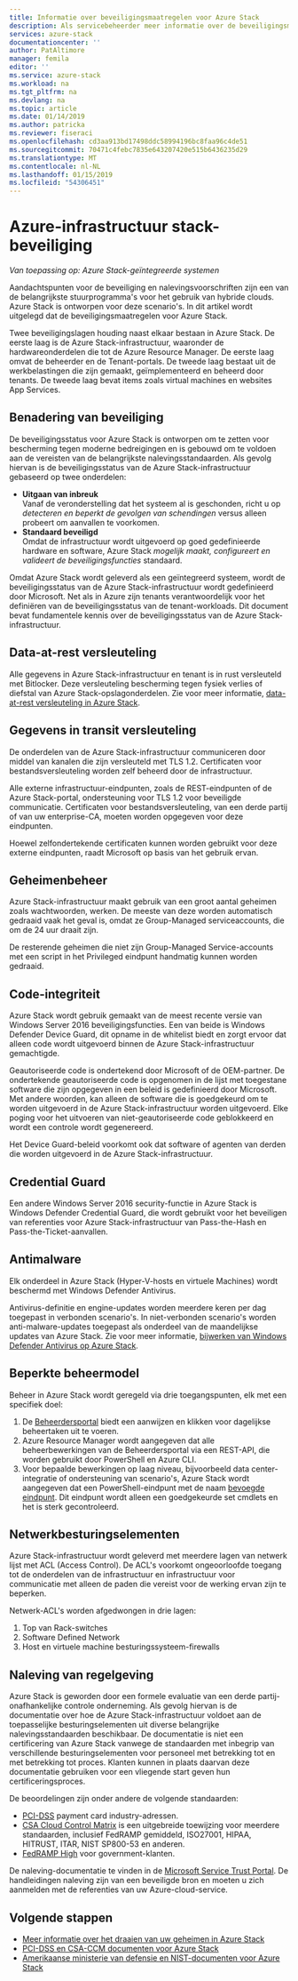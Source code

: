 ```yaml
---
title: Informatie over beveiligingsmaatregelen voor Azure Stack
description: Als servicebeheerder meer informatie over de beveiligingsmaatregelen die is toegepast op Azure Stack
services: azure-stack
documentationcenter: ''
author: PatAltimore
manager: femila
editor: ''
ms.service: azure-stack
ms.workload: na
ms.tgt_pltfrm: na
ms.devlang: na
ms.topic: article
ms.date: 01/14/2019
ms.author: patricka
ms.reviewer: fiseraci
ms.openlocfilehash: cd3aa913bd17498ddc58994196bc8faa96c4de51
ms.sourcegitcommit: 70471c4febc7835e643207420e515b6436235d29
ms.translationtype: MT
ms.contentlocale: nl-NL
ms.lasthandoff: 01/15/2019
ms.locfileid: "54306451"
---
```

# <a name="azure-stack-infrastructure-security-posture"></a>Azure-infrastructuur stack-beveiliging

*Van toepassing op: Azure Stack-geïntegreerde systemen*

Aandachtspunten voor de beveiliging en nalevingsvoorschriften zijn een van de belangrijkste stuurprogramma's voor het gebruik van hybride clouds. Azure Stack is ontworpen voor deze scenario's. In dit artikel wordt uitgelegd dat de beveiligingsmaatregelen voor Azure Stack.

Twee beveiligingslagen houding naast elkaar bestaan in Azure Stack. De eerste laag is de Azure Stack-infrastructuur, waaronder de hardwareonderdelen die tot de Azure Resource Manager. De eerste laag omvat de beheerder en de Tenant-portals. De tweede laag bestaat uit de werkbelastingen die zijn gemaakt, geïmplementeerd en beheerd door tenants. De tweede laag bevat items zoals virtual machines en websites App Services.

## <a name="security-approach"></a>Benadering van beveiliging

De beveiligingsstatus voor Azure Stack is ontworpen om te zetten voor bescherming tegen moderne bedreigingen en is gebouwd om te voldoen aan de vereisten van de belangrijkste nalevingsstandaarden. Als gevolg hiervan is de beveiligingsstatus van de Azure Stack-infrastructuur gebaseerd op twee onderdelen:

 - **Uitgaan van inbreuk**  
Vanaf de veronderstelling dat het systeem al is geschonden, richt u op *detecteren en beperkt de gevolgen van schendingen* versus alleen probeert om aanvallen te voorkomen. 
 - **Standaard beveiligd**  
Omdat de infrastructuur wordt uitgevoerd op goed gedefinieerde hardware en software, Azure Stack *mogelijk maakt, configureert en valideert de beveiligingsfuncties* standaard.

Omdat Azure Stack wordt geleverd als een geïntegreerd systeem, wordt de beveiligingsstatus van de Azure Stack-infrastructuur wordt gedefinieerd door Microsoft. Net als in Azure zijn tenants verantwoordelijk voor het definiëren van de beveiligingsstatus van de tenant-workloads. Dit document bevat fundamentele kennis over de beveiligingsstatus van de Azure Stack-infrastructuur.

## <a name="data-at-rest-encryption"></a>Data-at-rest versleuteling
Alle gegevens in Azure Stack-infrastructuur en tenant is in rust versleuteld met Bitlocker. Deze versleuteling bescherming tegen fysiek verlies of diefstal van Azure Stack-opslagonderdelen. Zie voor meer informatie, [data-at-rest versleuteling in Azure Stack](azure-stack-security-bitlocker.md).

## <a name="data-in-transit-encryption"></a>Gegevens in transit versleuteling
De onderdelen van de Azure Stack-infrastructuur communiceren door middel van kanalen die zijn versleuteld met TLS 1.2. Certificaten voor bestandsversleuteling worden zelf beheerd door de infrastructuur. 

Alle externe infrastructuur-eindpunten, zoals de REST-eindpunten of de Azure Stack-portal, ondersteuning voor TLS 1.2 voor beveiligde communicatie. Certificaten voor bestandsversleuteling, van een derde partij of van uw enterprise-CA, moeten worden opgegeven voor deze eindpunten. 

Hoewel zelfondertekende certificaten kunnen worden gebruikt voor deze externe eindpunten, raadt Microsoft op basis van het gebruik ervan. 

## <a name="secret-management"></a>Geheimenbeheer
Azure Stack-infrastructuur maakt gebruik van een groot aantal geheimen zoals wachtwoorden, werken. De meeste van deze worden automatisch gedraaid vaak het geval is, omdat ze Group-Managed serviceaccounts, die om de 24 uur draait zijn.

De resterende geheimen die niet zijn Group-Managed Service-accounts met een script in het Privileged eindpunt handmatig kunnen worden gedraaid.

## <a name="code-integrity"></a>Code-integriteit
Azure Stack wordt gebruik gemaakt van de meest recente versie van Windows Server 2016 beveiligingsfuncties. Een van beide is Windows Defender Device Guard, dit opname in de whitelist biedt en zorgt ervoor dat alleen code wordt uitgevoerd binnen de Azure Stack-infrastructuur gemachtigde. 

Geautoriseerde code is ondertekend door Microsoft of de OEM-partner. De ondertekende geautoriseerde code is opgenomen in de lijst met toegestane software die zijn opgegeven in een beleid is gedefinieerd door Microsoft. Met andere woorden, kan alleen de software die is goedgekeurd om te worden uitgevoerd in de Azure Stack-infrastructuur worden uitgevoerd. Elke poging voor het uitvoeren van niet-geautoriseerde code geblokkeerd en wordt een controle wordt gegenereerd.

Het Device Guard-beleid voorkomt ook dat software of agenten van derden die worden uitgevoerd in de Azure Stack-infrastructuur.

## <a name="credential-guard"></a>Credential Guard
Een andere Windows Server 2016 security-functie in Azure Stack is Windows Defender Credential Guard, die wordt gebruikt voor het beveiligen van referenties voor Azure Stack-infrastructuur van Pass-the-Hash en Pass-the-Ticket-aanvallen.

## <a name="antimalware"></a>Antimalware
Elk onderdeel in Azure Stack (Hyper-V-hosts en virtuele Machines) wordt beschermd met Windows Defender Antivirus.

Antivirus-definitie en engine-updates worden meerdere keren per dag toegepast in verbonden scenario's. In niet-verbonden scenario's worden anti-malware-updates toegepast als onderdeel van de maandelijkse updates van Azure Stack. Zie voor meer informatie, [bijwerken van Windows Defender Antivirus op Azure Stack](azure-stack-security-av.md).

## <a name="constrained-administration-model"></a>Beperkte beheermodel
Beheer in Azure Stack wordt geregeld via drie toegangspunten, elk met een specifiek doel: 
1. De [Beheerdersportal](azure-stack-manage-portals.md) biedt een aanwijzen en klikken voor dagelijkse beheertaken uit te voeren.
2. Azure Resource Manager wordt aangegeven dat alle beheerbewerkingen van de Beheerdersportal via een REST-API, die worden gebruikt door PowerShell en Azure CLI. 
3. Voor bepaalde bewerkingen op laag niveau, bijvoorbeeld data center-integratie of ondersteuning van scenario's, Azure Stack wordt aangegeven dat een PowerShell-eindpunt met de naam [bevoegde eindpunt](azure-stack-privileged-endpoint.md). Dit eindpunt wordt alleen een goedgekeurde set cmdlets en het is sterk gecontroleerd.

## <a name="network-controls"></a>Netwerkbesturingselementen
Azure Stack-infrastructuur wordt geleverd met meerdere lagen van netwerk lijst met ACL (Access Control). De ACL's voorkomt ongeoorloofde toegang tot de onderdelen van de infrastructuur en infrastructuur voor communicatie met alleen de paden die vereist voor de werking ervan zijn te beperken. 

Netwerk-ACL's worden afgedwongen in drie lagen:
1.  Top van Rack-switches
2.  Software Defined Network
3.  Host en virtuele machine besturingssysteem-firewalls

## <a name="regulatory-compliance"></a>Naleving van regelgeving

Azure Stack is geworden door een formele evaluatie van een derde partij-onafhankelijke controle onderneming. Als gevolg hiervan is de documentatie over hoe de Azure Stack-infrastructuur voldoet aan de toepasselijke besturingselementen uit diverse belangrijke nalevingsstandaarden beschikbaar. De documentatie is niet een certificering van Azure Stack vanwege de standaarden met inbegrip van verschillende besturingselementen voor personeel met betrekking tot en met betrekking tot proces. Klanten kunnen in plaats daarvan deze documentatie gebruiken voor een vliegende start geven hun certificeringsproces.

De beoordelingen zijn onder andere de volgende standaarden:

- [PCI-DSS](https://www.pcisecuritystandards.org/pci_security/) payment card industry-adressen.
- [CSA Cloud Control Matrix](https://cloudsecurityalliance.org/group/cloud-controls-matrix/#_overview) is een uitgebreide toewijzing voor meerdere standaarden, inclusief FedRAMP gemiddeld, ISO27001, HIPAA, HITRUST, ITAR, NIST SP800-53 en anderen.
- [FedRAMP High](https://www.fedramp.gov/fedramp-releases-high-baseline/) voor government-klanten.

De naleving-documentatie te vinden in de [Microsoft Service Trust Portal](https://servicetrust.microsoft.com/ViewPage/Blueprint). De handleidingen naleving zijn van een beveiligde bron en moeten u zich aanmelden met de referenties van uw Azure-cloud-service.

## <a name="next-steps"></a>Volgende stappen

- [Meer informatie over het draaien van uw geheimen in Azure Stack](azure-stack-rotate-secrets.md)
- [PCI-DSS en CSA-CCM documenten voor Azure Stack](https://servicetrust.microsoft.com/ViewPage/TrustDocuments)
- [Amerikaanse ministerie van defensie en NIST-documenten voor Azure Stack](https://servicetrust.microsoft.com/ViewPage/Blueprint)
